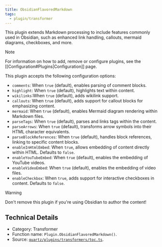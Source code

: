 ```yaml
---
title: ObsidianFlavoredMarkdown
tags:
  - plugin/transformer
---
```


This plugin extends Markdown processing to include features commonly used in Obsidian, such as enhanced link handling, callouts, mermaid diagrams, checkboxes, and more.

> [!note]
> For information on how to add, remove or configure plugins, see the [[Configuration#Plugins|Configuration]] page.

This plugin accepts the following configuration options:

- `comments`: When `true` (default), enables parsing of comment blocks.
- `highlight`: When `true` (default), highlights text within content.
- `wikilinks`:When `true` (default), adds wikilink support.
- `callouts`: When `true` (default), adds support for callout blocks for emphasizing content.
- `mermaid`: When `true` (default), enables Mermaid diagram rendering within Markdown files.
- `parseTags`: When `true` (default), parses and links tags within the content.
- `parseArrows`: When `true` (default), transforms arrow symbols into their HTML character equivalents.
- `parseBlockReferences`: When `true` (default), handles block references, linking to specific content blocks.
- `enableInHtmlEmbed`: When `true`, allows embedding of content directly within HTML. Defaults to `false`.
- `enableYouTubeEmbed`: When `true` (default), enables the embedding of YouTube videos.
- `enableVideoEmbed`: When `true` (default), enables the embedding of video files.
- `enableCheckbox`: When `true`, adds support for interactive checkboxes in content. Defaults to `false`.

> [!warning]
> Don't remove this plugin if you're using Obsidian to author the content!

## Technical Details

- Category: Transformer
- Function name: `Plugin.ObsidianFlavoredMarkdown()`.
- Source: [`quartz/plugins/transformers/toc.ts`](https://github.com/jackyzha0/quartz/blob/v4/quartz/plugins/transformers/toc.ts).

